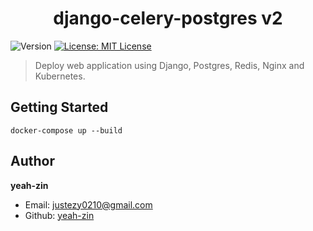 <h1 align="center">django-celery-postgres v2</h1>
<p>
  <img alt="Version" src="https://img.shields.io/badge/version-1.0.0-blue.svg?cacheSeconds=2592000" />
  <a href="#" target="_blank">
    <img alt="License: MIT License" src="https://img.shields.io/badge/License-MIT License-yellow.svg" />
  </a>
</p>

> Deploy web application using Django, Postgres, Redis, Nginx and Kubernetes.

## Getting Started
```
docker-compose up --build
```

## Author

**yeah-zin**

* Email: justezy0210@gmail.com
* Github: [yeah-zin](https://github.com/yeah-zin)